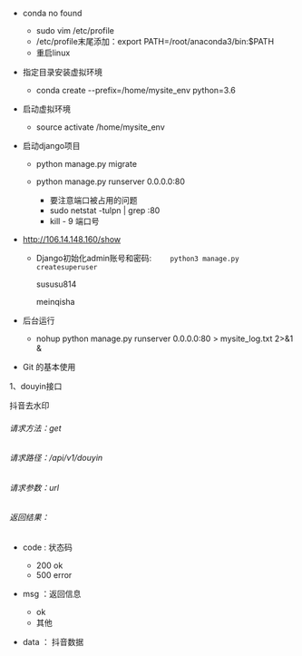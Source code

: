 * conda no found

  * sudo vim  /etc/profile
  * /etc/profile末尾添加：export PATH=/root/anaconda3/bin:$PATH
  * 重启linux

  

+ 指定目录安装虚拟环境	
  + conda create --prefix=/home/mysite_env  python=3.6

+ 启动虚拟环境
  + source activate /home/mysite_env



+ 启动django项目 

  + python manage.py migrate

  + python manage.py runserver  0.0.0.0:80

    + 要注意端口被占用的问题
    + sudo netstat -tulpn | grep :80
    + kill - 9 端口号



+ http://106.14.148.160/show
  + Django初始化admin账号和密码:
     ```	python3 manage.py createsuperuser```
     
     sususu814
     
     meinqisha
  
+ 后台运行

  + nohup python  manage.py runserver 0.0.0.0:80 > mysite_log.txt 2>&1 &

+ Git 的基本使用

1、douyin接口

抖音去水印

###### 请求方法：get

###### 请求路径：/api/v1/douyin

###### 请求参数：url

###### 返回结果：



+ code : 状态码

  + 200 ok
  + 500 error

+ msg ：返回信息

  + ok
  + 其他

+ data ： 抖音数据

  



